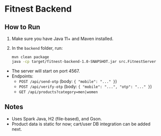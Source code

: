 # Fitnest Backend

## How to Run

1. Make sure you have Java 11+ and Maven installed.
2. In the `backend` folder, run:
   
   ```sh
   mvn clean package
   java -cp target/fitnest-backend-1.0-SNAPSHOT.jar src.FitnestServer
   ```

- The server will start on port 4567.
- Endpoints:
  - `POST /api/send-otp` (body: `{ "mobile": "..." }`)
  - `POST /api/verify-otp` (body: `{ "mobile": "...", "otp": "..." }`)
  - `GET /api/products?category=men|women`

## Notes
- Uses Spark Java, H2 (file-based), and Gson.
- Product data is static for now; cart/user DB integration can be added next.
